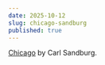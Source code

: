 ```yaml
---
date: 2025-10-12
slug: chicago-sandburg
published: true
---
```

[Chicago](https://www.poetryfoundation.org/poetrymagazine/poems/12840/chicago) by Carl Sandburg.